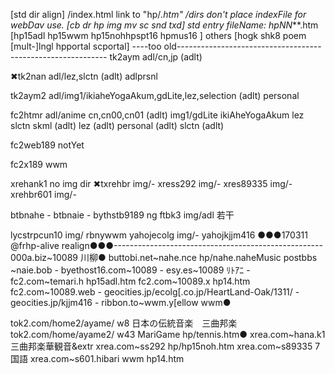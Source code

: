 [std dir align]
/index.html link to "hp/*.htm"
/dirs don't place indexFile for webDav use. [cb dr hp img mv sc snd txd]
std entry fileName: hpNN***.htm  [hp15adl hp15wwm hp15nohhpspt16 hpmus16 ]
others [hogk shk8 poem [mult-]lngl hpportal scportal]
----too old------------------------------------------------------------
tk2aym  adl/cn,jp					(adlt)

✖tk2nan  adl/lez,slctn					(adlt)
        adlprsnl

tk2aym2 adl/img1/ikiaheYogaAkum,gdLite,lez,selection	(adlt)
                 personal

fc2htmr adl/anime
            cn,cn00,cn01				(adlt)
            img1/gdLite ikiAheYogaAkum lez slctn skml	(adlt)
            lez	(adlt)
            personal					(adlt)
            slctn					(adlt)

fc2web189 notYet

fc2x189   wwm

xrehank1 no img dir
✖txrehbr    img/-
xress292  img/-
xres89335 img/-
xrehbr601 img/-

btbnahe -
btbnaie -
bythstb9189 ng
ftbk3     img/adl 若干

lycstrpcun10 img/
rbnywwm
yahojecolg   img/-
yahojkjjm416
●●●170311 @frhp-alive realign●●●----------------------------------------------------
000a.biz~10089		川柳●
buttobi.net~nahe.nce	hp/nahe.naheMusic postbbs
	~naie.bob	-
byethost16.com~10089	-
esy.es~10089 ﾘﾄｱﾆ	-
fc2.com~temari.h 	hp15adl.htm
fc2.com~10089.x		hp14.htm
fc2.com~10089.web	-
geocities.jp/ecolg[.co.jp/HeartLand-Oak/1311/	-
geocities.jp/kjjm416	-
ribbon.to~wwm.y[ellow	wwm●

tok2.com/home2/ayame/ w8	日本の伝統音楽　三曲邦楽
tok2.com/home/ayame2/ w43	MariGame hp/tennis.htm●
xrea.com~hana.k1	三曲邦楽華観音&extr
xrea.com~ss292		hp/hp15noh.htm
xrea.com~s89335		7国語
xrea.com~s601.hibari	wwm hp14.htm
